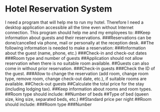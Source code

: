 # Hotel Reservation System
I need a program that will help me to run my hotel. Therefore I need a desktop application
accessible all the time even without Internet connection. This program should help me and
my employees to:
##Keep information about guests and their reservations.
###Reservations can be done/cancelled via phone, mail or personally at the
reception desk.
##The following information is needed to make a reservation:
###Information about the guest (name, phone, etc.)
###Check-in and check-out dates
###Room type and number of guests
##Application should not allow reservation when there is no suitable room
available.
##Guests can also come in without prior reservation.
###Check-in guests
###Check the ID of the guest.
###Allow to change the reservation (add room, change room type, remove room,
change check-out date, etc.), if suitable rooms are available.
##Check-out guests
##Calculate the total price for the stay (including lodging tax).
##Keep information about rooms and room types.
##Room type should include:
##Number of beds
##Type of bed (queen size, king size, separated beds, etc.)
##Standard price per night
##Room should include:
###Room type
###Number